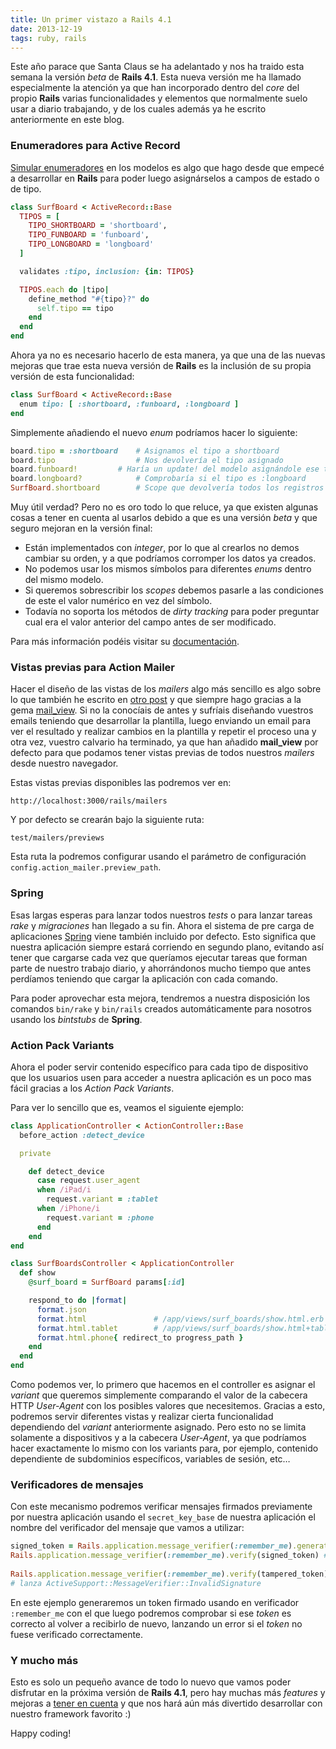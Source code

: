 ```yaml
---
title: Un primer vistazo a Rails 4.1
date: 2013-12-19
tags: ruby, rails
---
```


Este año parace que Santa Claus se ha adelantado y nos ha traido esta semana la versión *beta* de **Rails 4.1**. Esta nueva versión me ha llamado especialmente la atención ya que han incorporado dentro del *core* del propio **Rails** varias funcionalidades y elementos que normalmente suelo usar a diario trabajando, y de los cuales además ya he escrito anteriormente en este blog.

<!-- more -->

### Enumeradores para Active Record	
<a href="http://codeloveandboards.com/blog/2013/05/19/simulando-enumeradores-en-nuestros-modelos" target="_blank">Simular enumeradores</a> en los modelos es algo que hago desde que empecé a desarrollar en **Rails** para poder luego asignárselos a campos de estado o de tipo. 


```ruby
class SurfBoard < ActiveRecord::Base
  TIPOS = [
    TIPO_SHORTBOARD = 'shortboard',
    TIPO_FUNBOARD = 'funboard',
    TIPO_LONGBOARD = 'longboard'
  ]

  validates :tipo, inclusion: {in: TIPOS}

  TIPOS.each do |tipo|
    define_method "#{tipo}?" do
      self.tipo == tipo
    end
  end
end
```

Ahora ya no es necesario hacerlo de esta manera, ya que una de las nuevas mejoras que trae esta nueva versión de **Rails** es la inclusión de su propia versión de esta funcionalidad:

```ruby
class SurfBoard < ActiveRecord::Base
  enum tipo: [ :shortboard, :funboard, :longboard ]
end
```

Simplemente añadiendo el nuevo *enum*  podríamos hacer lo siguiente:

```ruby
board.tipo = :shortboard 	# Asignamos el tipo a shortboard
board.tipo					# Nos devolvería el tipo asignado
board.funboard!			# Haría un update! del modelo asignándole ese tipo
board.longboard?			# Comprobaría si el tipo es :longboard
SurfBoard.shortboard		# Scope que devolvería todos los registros con el tipo :shortboard
```

Muy útil verdad? Pero no es oro todo lo que reluce, ya que existen algunas cosas a tener en cuenta al usarlos debido a que es una versión *beta* y que seguro mejoran en la versión final:

- Están implementados con *integer*, por lo que al crearlos no demos cambiar su orden, y a que podríamos corromper los datos ya creados.
- No podemos usar los mismos símbolos para diferentes *enums* dentro del mismo modelo.
- Si queremos sobrescribir los *scopes* debemos pasarle a las condiciones de este el valor numérico en vez del símbolo.
- Todavía no soporta los métodos de *dirty tracking* para poder preguntar cual era el valor anterior del campo antes de ser modificado.

Para más información podéis visitar su [documentación](http://edgeapi.rubyonrails.org/classes/ActiveRecord/Enum.html).

### Vistas previas para Action Mailer
Hacer el diseño de las vistas de los *mailers* algo más sencillo es algo sobre lo que también he escrito en <a href="http://codeloveandboards.com/blog/2013/01/30/probando-tus-emails-desde-tu-entorno-de-desarrollo-en-ruby-on-rails/" target="_blank">otro post</a> y que siempre hago gracias a la gema <a href="https://github.com/37signals/mail_view" target="_blank" title="mail_view">mail_view</a>. Si no la conocíais de antes y sufríais diseñando vuestros emails teniendo que desarrollar la plantilla, luego enviando un email para ver el resultado y realizar cambios en la plantilla y repetir el proceso una y otra vez, vuestro calvario ha terminado, ya que han añadido **mail_view** por defecto para que podamos tener vistas previas de todos nuestros *mailers* desde nuestro navegador.

Estas vistas previas disponibles las podremos ver en:

	http://localhost:3000/rails/mailers

Y por defecto se crearán bajo la siguiente ruta:

	test/mailers/previews
	
Esta ruta la podremos configurar usando el parámetro de configuración `config.action_mailer.preview_path`.

### Spring
Esas largas esperas para lanzar todos nuestros *tests* o para lanzar tareas *rake*  y *migraciones* han llegado a su fin. Ahora el sistema de pre carga de aplicaciones <a href="https://github.com/jonleighton/spring" target="_blank">Spring</a> viene también incluido por defecto. Esto significa que nuestra aplicación siempre estará corriendo en segundo plano, evitando así tener que cargarse cada vez que queríamos ejecutar tareas que forman parte de nuestro trabajo diario, y ahorrándonos mucho tiempo que antes perdíamos teniendo que cargar la aplicación con cada comando.

Para poder aprovechar esta mejora, tendremos a nuestra disposición los comandos `bin/rake` y `bin/rails` creados automáticamente para nosotros usando los *bintstubs* de **Spring**.

### Action Pack Variants
Ahora el poder servir contenido específico para cada tipo de dispositivo que los usuarios usen para acceder a nuestra aplicación es un poco mas fácil gracias a los *Action Pack Variants*. 

Para ver lo sencillo que es, veamos el siguiente ejemplo:

```ruby
class ApplicationController < ActionController::Base
  before_action :detect_device

  private

    def detect_device
      case request.user_agent
      when /iPad/i
        request.variant = :tablet
      when /iPhone/i
        request.variant = :phone
      end
    end
end

class SurfBoardsController < ApplicationController
  def show
    @surf_board = SurfBoard params[:id]

    respond_to do |format|
      format.json
      format.html               # /app/views/surf_boards/show.html.erb
      format.html.tablet        # /app/views/surf_boards/show.html+tablet.erb
      format.html.phone{ redirect_to progress_path } 
    end
  end
end
```
Como podemos ver, lo primero que hacemos en el controller es asignar el *variant* que queremos simplemente comparando el valor de la cabecera HTTP *User-Agent* con los posibles valores que necesitemos. Gracias a esto, podremos servir diferentes vistas y realizar cierta funcionalidad dependiendo del *variant* anteriormente asignado. Pero esto no se limita solamente a dispositivos y a la cabecera *User-Agent*, ya que podríamos hacer exactamente lo mismo con los variants para, por ejemplo, contenido dependiente de subdominios específicos, variables de sesión, etc…

### Verificadores de mensajes
Con este mecanismo podremos verificar mensajes firmados previamente por nuestra aplicación usando el `secret_key_base`  de nuestra aplicación el nombre del verificador del mensaje que vamos a utilizar:

```ruby
signed_token = Rails.application.message_verifier(:remember_me).generate(token)
Rails.application.message_verifier(:remember_me).verify(signed_token) # => token
 
Rails.application.message_verifier(:remember_me).verify(tampered_token)
# lanza ActiveSupport::MessageVerifier::InvalidSignature
```

En este ejemplo generaremos un token firmado usando en verificador `:remember_me` con el que luego podremos comprobar si ese *token* es correcto al volver a recibirlo de nuevo, lanzando un error si el *token* no fuese verificado correctamente.

### Y mucho más
Esto es solo un pequeño avance de todo lo nuevo que vamos poder disfrutar en la próxima versión de **Rails 4.1**, pero hay muchas más *features* y mejoras a <a href="http://edgeguides.rubyonrails.org/4_1_release_notes.html" target="_blank">tener en cuenta</a> y que nos hará aún más divertido desarrollar con nuestro framework favorito :)

Happy coding!
